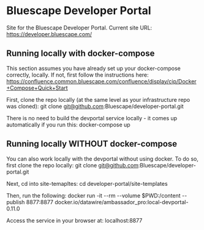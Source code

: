 # Bluescape Developer Portal

Site for the Bluescape Developer Portal.
Current site URL: https://developer.bluescape.com/

## Running locally with docker-compose
This section assumes you have already set up your docker-compose correctly, locally. If not, first follow the instructions here: https://confluence.common.bluescape.com/confluence/display/cip/Docker+Compose+Quick+Start

First, clone the repo locally (at the same level as your infrastructure repo was cloned):
    git clone git@github.com:Bluescape/developer-portal.git

There is no need to build the devportal service locally - it comes up automatically if you run this:
    docker-compose up


## Running locally WITHOUT docker-compose
You can also work locally with the devportal without using docker. To do so, first clone the repo locally:
    git clone git@github.com:Bluescape/developer-portal.git

Next, cd into site-temapltes:
    cd developer-portal/site-templates
    
Then, run the following:
    docker run -it --rm --volume $PWD:/content --publish 8877:8877 docker.io/datawire/ambassador_pro:local-devportal-0.11.0

Access the service in your browser at:
    localhost:8877
